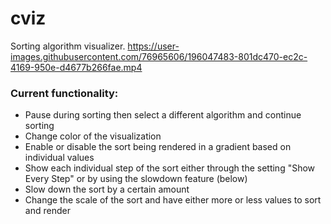 # cviz
Sorting algorithm visualizer.
https://user-images.githubusercontent.com/76965606/196047483-801dc470-ec2c-4169-950e-d4677b266fae.mp4
### Current functionality:
- Pause during sorting then select a different algorithm and continue sorting
- Change color of the visualization
- Enable or disable the sort being rendered in a gradient based on individual values
- Show each individual step of the sort either through the setting "Show Every Step" or by using the slowdown feature (below)
- Slow down the sort by a certain amount
- Change the scale of the sort and have either more or less values to sort and render
